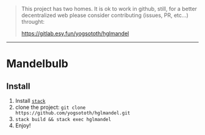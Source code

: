 > This project has two homes.
> It is ok to work in github, still, for a better decentralized web
> please consider contributing (issues, PR, etc...) throught:
>
> https://gitlab.esy.fun/yogsototh/hglmandel

---


# Mandelbulb

## Install

1. Install [`stack`](https://github.com/commercialhaskell/stack)
2. clone the project: `git clone https://github.com/yogsototh/hglmandel.git`
3. `stack build && stack exec hglmandel`
4. Enjoy!
